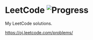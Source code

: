 # LeetCode ![Progress](https://img.shields.io/badge/progress-258%2F335-green.svg?style=flat-square)

My LeetCode solutions.

https://oj.leetcode.com/problems/
